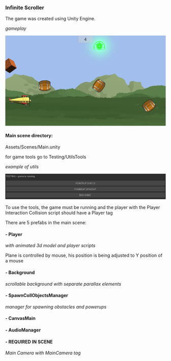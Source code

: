### Infinite Scroller 
The game was created using Unity Engine.

*gameplay*

![alt text](https://github.com/PiotrCynowski/Infinite_Scroller/blob/master/pic/Gameplay.png?raw=true)

#### Main scene directory:
Assets/Scenes/Main.unity

for game tools go to Testing/UtilsTools

*example of utils*

![alt text](https://github.com/PiotrCynowski/Infinite_Scroller/blob/master/pic/utilsExample.png?raw=true)

To use the tools, the game must be running and the player with the Player Interaction Collision script should have a Player tag

There are 5 prefabs in the main scene:
#### - Player
*with animated 3d model and player scripts*

Plane is controlled by mouse, his position is being adjusted to Y position of a mouse

#### - Background
*scrollable background with separate parallax elements*

#### - SpawnCollObjectsManager
*manager for spawning obstacles and powerups*

#### - CanvasMain

#### - AudioManager

#### - REQUIRED IN SCENE
*Main Camera with MainCamera tag*
